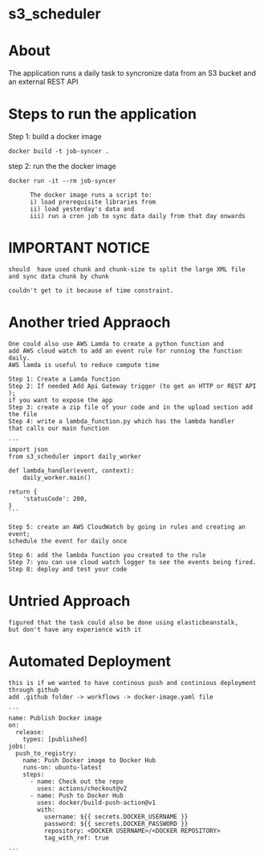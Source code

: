 # s3_scheduler
# About
  The application runs a daily task to syncronize data from an S3 bucket 
  and an external REST API

# Steps to run the application
  Step 1: build a docker image 
  
  ```docker build -t job-syncer .```
  
  step 2: run the the docker image
  
  ```docker run -it --rm job-syncer```
  
          The docker image runs a script to: 
          i) load prerequisite libraries from 
          ii) load yesterday's data and 
          iii) run a cron job to sync data daily from that day onwards

# IMPORTANT NOTICE
    should  have used chunk and chunk-size to split the large XML file
    and sync data chunk by chunk
     
    couldn't get to it because of time constraint.
    
# Another tried Appraoch
    One could also use AWS Lamda to create a python function and 
    add AWS cloud watch to add an event rule for running the function daily. 
    AWS lamda is useful to reduce compute time
    
    Step 1: Create a Lamda function
    Step 2: If needed Add Api Gateway trigger (to get an HTTP or REST API ); 
    if you want to expose the app
    Step 3: create a zip file of your code and in the upload section add the file
    Step 4: write a lambda_function.py which has the lambda handler
    that calls our main function 
    
    ```
    import json
    from s3_scheduler import daily_worker
    
    def lambda_handler(event, context):
        daily_worker.main()
        
    return {
        'statusCode': 200,
    }
    ``` 
    
    Step 5: create an AWS CloudWatch by going in rules and creating an event;
    schedule the event for daily once
    
    Step 6: add the lambda function you created to the rule 
    Step 7: you can use cloud watch logger to see the events being fired.
    Step 8: deploy and test your code

# Untried Approach
    figured that the task could also be done using elasticbeanstalk, 
    but don't have any experience with it       

# Automated Deployment
    this is if we wanted to have continous push and continious deployment through github
    add .github folder -> workflows -> docker-image.yaml file
    
    ```
    name: Publish Docker image
    on:
      release:
        types: [published]
    jobs:
      push_to_registry:
        name: Push Docker image to Docker Hub
        runs-on: ubuntu-latest
        steps:
          - name: Check out the repo
            uses: actions/checkout@v2
          - name: Push to Docker Hub
            uses: docker/build-push-action@v1
            with:
              username: ${{ secrets.DOCKER_USERNAME }}
              password: ${{ secrets.DOCKER_PASSWORD }}
              repository: <DOCKER USERNAME>/<DOCKER REPOSITORY>
              tag_with_ref: true

    ```
                
